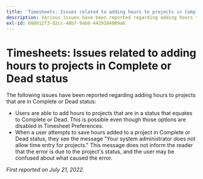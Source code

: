 ```yaml
---
title: 'Timesheets: Issues related to adding hours to projects in Complete or Dead status'
description: Various issues have been reported regarding adding hours to projects that are in Complete or Dead status.
exl-id: 688012f3-d2cc-48bf-9ab8-4429104009a6
---
```

# Timesheets: Issues related to adding hours to projects in Complete or Dead status

The following issues have been reported regarding adding hours to projects that are in Complete or Dead status:

* Users are able to add hours to projects that are in a status that equates to Complete or Dead. This is possible even though those options are disabled in Timesheet Preferences.
* When a user attempts to save hours added to a project in Complete or Dead status, they see the message "Your system administrator does not allow time entry for projects." This message does not inform the reader that the error is due to the project's status, and the user may be confused about what caused the error.

_First reported on July 21, 2022._

